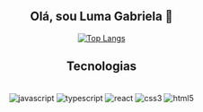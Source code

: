 <section align= 'center '>
  <h1 > Olá, sou Luma Gabriela 🚀</h1>

  [![Top Langs](https://github-readme-stats.vercel.app/api/top-langs/?username=LumaGabriela&layout=compact )](https://github.com/anuraghazra/github-readme-stats)


  ## Tecnologias

  <div style = 'display:inline_block'> </br>
    <img align='center' alt='javascript' src='https://img.shields.io/badge/JavaScript-323330?style=for-the-badge&logo=javascript&logoColor=F7DF1E'>
    <img align='center' alt='typescript' src='https://img.shields.io/badge/TypeScript-007ACC?style=for-the-badge&logo=typescript&logoColor=white'>
    <img align='center' alt='react' src='https://img.shields.io/badge/React-20232A?style=for-the-badge&logo=react&logoColor=61DAFB'>
    <img align='center' alt='css3' src='https://img.shields.io/badge/CSS3-1572B6?style=for-the-badge&logo=css3&logoColor=white'>
    <img align='center' alt='html5' src='https://img.shields.io/badge/HTML5-E34F26?style=for-the-badge&logo=html5&logoColor=white'>
  </div>
  

</section>
